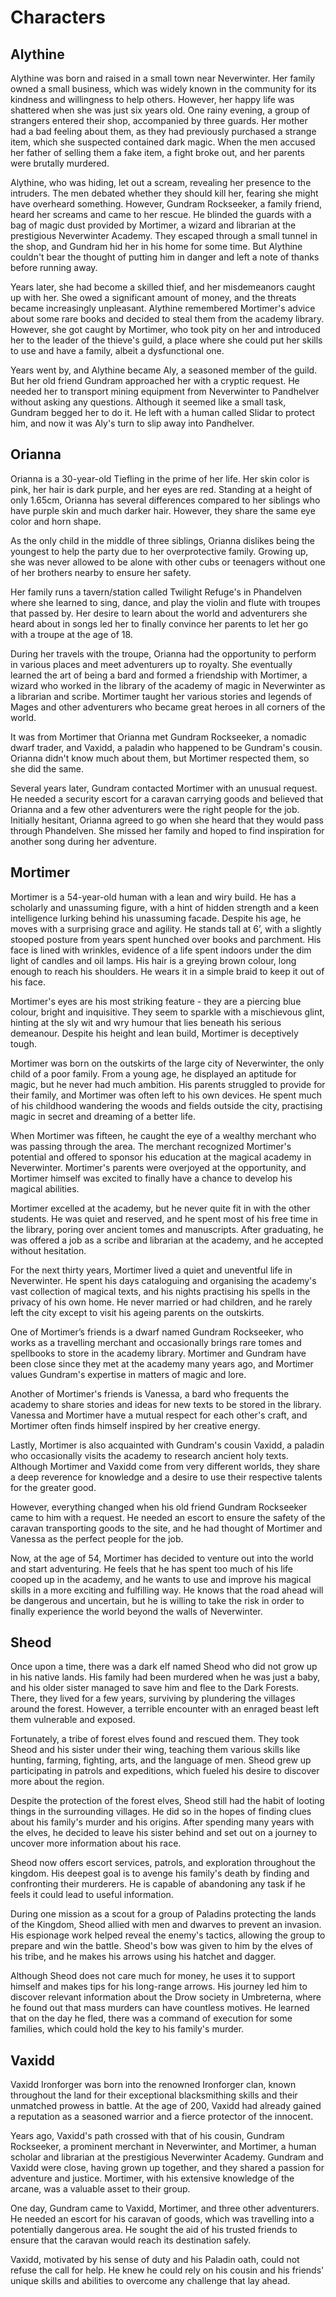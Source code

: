 # Characters

## Alythine

Alythine was born and raised in a small town near Neverwinter. Her family owned a small business, which was widely known in the community for its kindness and willingness to help others. However, her happy life was shattered when she was just six years old. One rainy evening, a group of strangers entered their shop, accompanied by three guards. Her mother had a bad feeling about them, as they had previously purchased a strange item, which she suspected contained dark magic. When the men accused her father of selling them a fake item, a fight broke out, and her parents were brutally murdered.

Alythine, who was hiding, let out a scream, revealing her presence to the intruders. The men debated whether they should kill her, fearing she might have overheard something. However, Gundram Rockseeker, a family friend, heard her screams and came to her rescue. He blinded the guards with a bag of magic dust provided by Mortimer, a wizard and librarian at the prestigious Neverwinter Academy. They escaped through a small tunnel in the shop, and Gundram hid her in his home for some time. But Alythine couldn't bear the thought of putting him in danger and left a note of thanks before running away.

Years later, she had become a skilled thief, and her misdemeanors caught up with her. She owed a significant amount of money, and the threats became increasingly unpleasant. Alythine remembered Mortimer's advice about some rare books and decided to steal them from the academy library. However, she got caught by Mortimer, who took pity on her and introduced her to the leader of the thieve's guild, a place where she could put her skills to use and have a family, albeit a dysfunctional one.

Years went by, and Alythine became Aly, a seasoned member of the guild. But her old friend Gundram approached her with a cryptic request. He needed her to transport mining equipment from Neverwinter to Pandhelver without asking any questions. Although it seemed like a small task, Gundram begged her to do it. He left with a human called Slidar to protect him, and now it was Aly's turn to slip away into Pandhelver.

## Orianna

Orianna is a 30-year-old Tiefling in the prime of her life. Her skin color is pink, her hair is dark purple, and her eyes are red. Standing at a height of only 1.65cm, Orianna has several differences compared to her siblings who have purple skin and much darker hair. However, they share the same eye color and horn shape.

As the only child in the middle of three siblings, Orianna dislikes being the youngest to help the party due to her overprotective family. Growing up, she was never allowed to be alone with other cubs or teenagers without one of her brothers nearby to ensure her safety.

Her family runs a tavern/station called Twilight Refuge's in Phandelven where she learned to sing, dance, and play the violin and flute with troupes that passed by. Her desire to learn about the world and adventurers she heard about in songs led her to finally convince her parents to let her go with a troupe at the age of 18.

During her travels with the troupe, Orianna had the opportunity to perform in various places and meet adventurers up to royalty. She eventually learned the art of being a bard and formed a friendship with Mortimer, a wizard who worked in the library of the academy of magic in Neverwinter as a librarian and scribe. Mortimer taught her various stories and legends of Mages and other adventurers who became great heroes in all corners of the world.

It was from Mortimer that Orianna met Gundram Rockseeker, a nomadic dwarf trader, and Vaxidd, a paladin who happened to be Gundram's cousin. Orianna didn't know much about them, but Mortimer respected them, so she did the same.

Several years later, Gundram contacted Mortimer with an unusual request. He needed a security escort for a caravan carrying goods and believed that Orianna and a few other adventurers were the right people for the job. Initially hesitant, Orianna agreed to go when she heard that they would pass through Phandelven. She missed her family and hoped to find inspiration for another song during her adventure.

## Mortimer

Mortimer is a 54-year-old human with a lean and wiry build. He has a scholarly and unassuming figure, with a hint of hidden strength and a keen intelligence lurking behind his unassuming facade. Despite his age, he moves with a surprising grace and agility. He stands tall at 6’, with a slightly stooped posture from years spent hunched over books and parchment. His face is lined with wrinkles, evidence of a life spent indoors under the dim light of candles and oil lamps. His hair is a greying brown colour, long enough to reach his shoulders. He wears it in a simple braid to keep it out of his face.

Mortimer's eyes are his most striking feature - they are a piercing blue colour, bright and inquisitive. They seem to sparkle with a mischievous glint, hinting at the sly wit and wry humour that lies beneath his serious demeanour. Despite his height and lean build, Mortimer is deceptively tough.

Mortimer was born on the outskirts of the large city of Neverwinter, the only child of a poor family. From a young age, he displayed an aptitude for magic, but he never had much ambition. His parents struggled to provide for their family, and Mortimer was often left to his own devices. He spent much of his childhood wandering the woods and fields outside the city, practising magic in secret and dreaming of a better life.

When Mortimer was fifteen, he caught the eye of a wealthy merchant who was passing through the area. The merchant recognized Mortimer's potential and offered to sponsor his education at the magical academy in Neverwinter. Mortimer's parents were overjoyed at the opportunity, and Mortimer himself was excited to finally have a chance to develop his magical abilities.

Mortimer excelled at the academy, but he never quite fit in with the other students. He was quiet and reserved, and he spent most of his free time in the library, poring over ancient tomes and manuscripts. After graduating, he was offered a job as a scribe and librarian at the academy, and he accepted without hesitation.

For the next thirty years, Mortimer lived a quiet and uneventful life in Neverwinter. He spent his days cataloguing and organising the academy's vast collection of magical texts, and his nights practising his spells in the privacy of his own home. He never married or had children, and he rarely left the city except to visit his ageing parents on the outskirts.

One of Mortimer’s friends is a dwarf named Gundram Rockseeker, who works as a travelling merchant and occasionally brings rare tomes and spellbooks to store in the academy library. Mortimer and Gundram have been close since they met at the academy many years ago, and Mortimer values Gundram's expertise in matters of magic and lore.

Another of Mortimer's friends is Vanessa, a bard who frequents the academy to share stories and ideas for new texts to be stored in the library. Vanessa and Mortimer have a mutual respect for each other's craft, and Mortimer often finds himself inspired by her creative energy.

Lastly, Mortimer is also acquainted with Gundram's cousin Vaxidd, a paladin who occasionally visits the academy to research ancient holy texts. Although Mortimer and Vaxidd come from very different worlds, they share a deep reverence for knowledge and a desire to use their respective talents for the greater good.

However, everything changed when his old friend Gundram Rockseeker came to him with a request. He needed an escort to ensure the safety of the caravan transporting goods to the site, and he had thought of Mortimer and Vanessa as the perfect people for the job.

Now, at the age of 54, Mortimer has decided to venture out into the world and start adventuring. He feels that he has spent too much of his life cooped up in the academy, and he wants to use and improve his magical skills in a more exciting and fulfilling way. He knows that the road ahead will be dangerous and uncertain, but he is willing to take the risk in order to finally experience the world beyond the walls of Neverwinter.


## Sheod

Once upon a time, there was a dark elf named Sheod who did not grow up in his native lands. His family had been murdered when he was just a baby, and his older sister managed to save him and flee to the Dark Forests. There, they lived for a few years, surviving by plundering the villages around the forest. However, a terrible encounter with an enraged beast left them vulnerable and exposed.

Fortunately, a tribe of forest elves found and rescued them. They took Sheod and his sister under their wing, teaching them various skills like hunting, farming, fighting, arts, and the language of men. Sheod grew up participating in patrols and expeditions, which fueled his desire to discover more about the region.

Despite the protection of the forest elves, Sheod still had the habit of looting things in the surrounding villages. He did so in the hopes of finding clues about his family's murder and his origins. After spending many years with the elves, he decided to leave his sister behind and set out on a journey to uncover more information about his race.

Sheod now offers escort services, patrols, and exploration throughout the kingdom. His deepest goal is to avenge his family's death by finding and confronting their murderers. He is capable of abandoning any task if he feels it could lead to useful information.

During one mission as a scout for a group of Paladins protecting the lands of the Kingdom, Sheod allied with men and dwarves to prevent an invasion. His espionage work helped reveal the enemy's tactics, allowing the group to prepare and win the battle. Sheod's bow was given to him by the elves of his tribe, and he makes his arrows using his hatchet and dagger.

Although Sheod does not care much for money, he uses it to support himself and makes tips for his long-range arrows. His journey led him to discover relevant information about the Drow society in Umbreterna, where he found out that mass murders can have countless motives. He learned that on the day he fled, there was a command of execution for some families, which could hold the key to his family's murder.

## Vaxidd

Vaxidd Ironforger was born into the renowned Ironforger clan, known throughout the land for their exceptional blacksmithing skills and their unmatched prowess in battle. At the age of 200, Vaxidd had already gained a reputation as a seasoned warrior and a fierce protector of the innocent.

Years ago, Vaxidd's path crossed with that of his cousin, Gundram Rockseeker, a prominent merchant in Neverwinter, and Mortimer, a human scholar and librarian at the prestigious Neverwinter Academy. Gundram and Vaxidd were close, having grown up together, and they shared a passion for adventure and justice. Mortimer, with his extensive knowledge of the arcane, was a valuable asset to their group.

One day, Gundram came to Vaxidd, Mortimer, and three other adventurers. He needed an escort for his caravan of goods, which was travelling into a potentially dangerous area. He sought the aid of his trusted friends to ensure that the caravan would reach its destination safely.

Vaxidd, motivated by his sense of duty and his Paladin oath, could not refuse the call for help. He knew he could rely on his cousin and his friends' unique skills and abilities to overcome any challenge that lay ahead.

